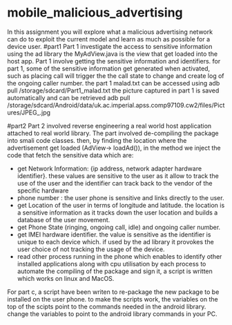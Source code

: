 # mobile_malicious_advertising
In this assignment you will explore what a malicious advertising network can do to exploit the current model and learn as much as possible for a device user.
#part1
Part 1 investigate the access to sensitive information using the ad library
the MyAdView.java is the view that get loaded into the host app. Part 1 involve getting the sensitive information and identifiers.
for part 1, some of the sensitive information get generated when activated, such as placing  call will trigger the the call state to change and create log of the ongoing caller number.
the part 1 malad.txt can be accessed using adb pull /storage/sdcard/Part1_malad.txt
the picture captured in part 1 is saved automatically and can be retrieved adb pull /storage/sdcard/Android/data/uk.ac.imperial.apss.comp97109.cw2/files/Pictures/JPEG_<timestamp>.jpg

#part2
Part 2 involved reverse engineering a real world host application attached to real world library. The part involved de-compiling the package into smali code classes. then,
by finding the location where the advertisement get loaded (AdView-> loadAd()), in the method we inject the code that fetch the sensitive data which are:
- get Network Information: \{ip address, network adapter hardware identifier\}. these values are sensitive to the user as it  allow to track the use of the user and the identifier can track back to the vendor of the specific hardware
- phone number : the user phone is sensitive and links directly to the user.
- get Location of the user in terms of longitude and latitude. the location is a sensitive information as it tracks down the user location and builds a database of  the user movement.
- get Phone State (ringing, ongoing call, idle) and ongoing caller number.
- get IMEI hardware identifier. the value is sensitive as the identifier is unique to each device which. if used by the ad library it provokes the user choice of not tracking the usage of the device.
- read other process running in the phone which enables to identify other installed applications along with cpu utilisation by each process
to automate the compiling of the package and sign it, a script is written which works on linux and MacOS.

For part c, a script have been writen to re-package the new package to be installed on the user phone. to make the scripts work, the variables on the top of the scipts point to the commands needed in the android library. change the variables to point to the android library commands in your PC.
